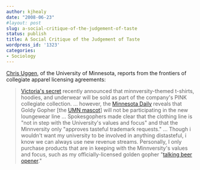 ```yaml
---
author: kjhealy
date: "2008-06-23"
#layout: post
slug: a-social-critique-of-the-judgement-of-taste
status: publish
title: A Social Critique of the Judgement of Taste
wordpress_id: '1323'
categories:
- Sociology
---
```


[Chris Uggen](http://chrisuggen.blogspot.com/2008/06/no-gophers-at-victorias-secret.html), of the University of Minnesota, reports from the frontiers of collegiate apparel licensing agreements:

> [Victoria's secret](http://www2.victoriassecret.com/category/content/OSPNKCLIZZZ.html) recently announced that minnversity-themed t-shirts, hoodies, and underwear will be sold as part of the company's PINK collegiate collection. ... however, the [Minnesota Daily](http://www.mndaily.com/articles/2008/06/18/72167360) reveals that Goldy Gopher [the [UMN mascot](http://images.google.com/images?client=safari&rls=en-us&q=goldy+gopher&ie=UTF-8&oe=UTF-8&um=1&sa=X&oi=image_result_group&resnum=1&ct=title)] will not be participating in the new loungewear line … Spokesgophers made clear that the clothing line is "not in step with the University's values and focus" and that the Minnversity only "approves tasteful trademark requests." ... Though i wouldn't want my university to be involved in anything distasteful, i know we can always use new revenue streams. Personally, I only purchase products that are in keeping with the Minnversity's values and focus, such as my officially-licensed golden gopher "[talking beer opener](http://www.talkingbottleopener.net/MinnesotaGoldenGophers/index.htm)."
